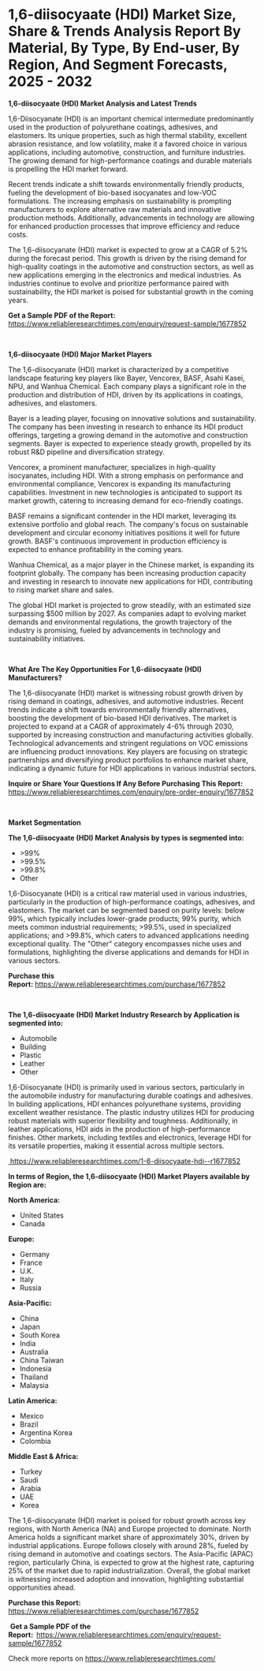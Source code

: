 <p><h1>1,6-diisocyaate (HDI) Market Size, Share & Trends Analysis Report By Material, By Type, By End-user, By Region, And Segment Forecasts, 2025 - 2032</h1></p><p><strong>1,6-diisocyaate (HDI) Market Analysis and Latest Trends</strong></p>
<p><p>1,6-Diisocyanate (HDI) is an important chemical intermediate predominantly used in the production of polyurethane coatings, adhesives, and elastomers. Its unique properties, such as high thermal stability, excellent abrasion resistance, and low volatility, make it a favored choice in various applications, including automotive, construction, and furniture industries. The growing demand for high-performance coatings and durable materials is propelling the HDI market forward.</p><p>Recent trends indicate a shift towards environmentally friendly products, fueling the development of bio-based isocyanates and low-VOC formulations. The increasing emphasis on sustainability is prompting manufacturers to explore alternative raw materials and innovative production methods. Additionally, advancements in technology are allowing for enhanced production processes that improve efficiency and reduce costs.</p><p>The 1,6-diisocyanate (HDI) market is expected to grow at a CAGR of 5.2% during the forecast period. This growth is driven by the rising demand for high-quality coatings in the automotive and construction sectors, as well as new applications emerging in the electronics and medical industries. As industries continue to evolve and prioritize performance paired with sustainability, the HDI market is poised for substantial growth in the coming years.</p></p>
<p><strong>Get a Sample PDF of the Report:&nbsp;</strong> <a href="https://www.reliableresearchtimes.com/enquiry/request-sample/1677852?utm_campaign=2179&utm_medium=2&utm_source=Github&utm_content=ia&utm_term=25032025&utm_id=16-diisocyaate-hdi">https://www.reliableresearchtimes.com/enquiry/request-sample/1677852</a></p>
<p>&nbsp;</p>
<p><strong>1,6-diisocyaate (HDI) Major Market Players</strong></p>
<p><p>The 1,6-diisocyanate (HDI) market is characterized by a competitive landscape featuring key players like Bayer, Vencorex, BASF, Asahi Kasei, NPU, and Wanhua Chemical. Each company plays a significant role in the production and distribution of HDI, driven by its applications in coatings, adhesives, and elastomers.</p><p>Bayer is a leading player, focusing on innovative solutions and sustainability. The company has been investing in research to enhance its HDI product offerings, targeting a growing demand in the automotive and construction segments. Bayer is expected to experience steady growth, propelled by its robust R&D pipeline and diversification strategy.</p><p>Vencorex, a prominent manufacturer, specializes in high-quality isocyanates, including HDI. With a strong emphasis on performance and environmental compliance, Vencorex is expanding its manufacturing capabilities. Investment in new technologies is anticipated to support its market growth, catering to increasing demand for eco-friendly coatings.</p><p>BASF remains a significant contender in the HDI market, leveraging its extensive portfolio and global reach. The company's focus on sustainable development and circular economy initiatives positions it well for future growth. BASF's continuous improvement in production efficiency is expected to enhance profitability in the coming years.</p><p>Wanhua Chemical, as a major player in the Chinese market, is expanding its footprint globally. The company has been increasing production capacity and investing in research to innovate new applications for HDI, contributing to rising market share and sales.</p><p>The global HDI market is projected to grow steadily, with an estimated size surpassing $500 million by 2027. As companies adapt to evolving market demands and environmental regulations, the growth trajectory of the industry is promising, fueled by advancements in technology and sustainability initiatives.</p></p>
<p>&nbsp;</p>
<p><strong>What Are The Key Opportunities For 1,6-diisocyaate (HDI) Manufacturers?</strong></p>
<p><p>The 1,6-diisocyanate (HDI) market is witnessing robust growth driven by rising demand in coatings, adhesives, and automotive industries. Recent trends indicate a shift towards environmentally friendly alternatives, boosting the development of bio-based HDI derivatives. The market is projected to expand at a CAGR of approximately 4-6% through 2030, supported by increasing construction and manufacturing activities globally. Technological advancements and stringent regulations on VOC emissions are influencing product innovations. Key players are focusing on strategic partnerships and diversifying product portfolios to enhance market share, indicating a dynamic future for HDI applications in various industrial sectors.</p></p>
<p><strong>Inquire or Share Your Questions If Any Before Purchasing This Report:</strong> <a href="https://www.reliableresearchtimes.com/enquiry/pre-order-enquiry/1677852?utm_campaign=2179&utm_medium=2&utm_source=Github&utm_content=ia&utm_term=25032025&utm_id=16-diisocyaate-hdi">https://www.reliableresearchtimes.com/enquiry/pre-order-enquiry/1677852</a></p>
<p>&nbsp;</p>
<p><strong>Market Segmentation</strong></p>
<p><strong>The 1,6-diisocyaate (HDI) Market Analysis by types is segmented into:</strong></p>
<p><ul><li>>99%</li><li>>99.5%</li><li>>99.8%</li><li>Other</li></ul></p>
<p><p>1,6-Diisocyanate (HDI) is a critical raw material used in various industries, particularly in the production of high-performance coatings, adhesives, and elastomers. The market can be segmented based on purity levels: below 99%, which typically includes lower-grade products; 99% purity, which meets common industrial requirements; >99.5%, used in specialized applications; and >99.8%, which caters to advanced applications needing exceptional quality. The "Other" category encompasses niche uses and formulations, highlighting the diverse applications and demands for HDI in various sectors.</p></p>
<p><strong>Purchase this Report:&nbsp;</strong><a href="https://www.reliableresearchtimes.com/purchase/1677852?utm_campaign=2179&utm_medium=2&utm_source=Github&utm_content=ia&utm_term=25032025&utm_id=16-diisocyaate-hdi">https://www.reliableresearchtimes.com/purchase/1677852</a></p>
<p>&nbsp;</p>
<p><strong>The 1,6-diisocyaate (HDI) Market Industry Research by Application is segmented into:</strong></p>
<p><ul><li>Automobile</li><li>Building</li><li>Plastic</li><li>Leather</li><li>Other</li></ul></p>
<p><p>1,6-Diisocyanate (HDI) is primarily used in various sectors, particularly in the automobile industry for manufacturing durable coatings and adhesives. In building applications, HDI enhances polyurethane systems, providing excellent weather resistance. The plastic industry utilizes HDI for producing robust materials with superior flexibility and toughness. Additionally, in leather applications, HDI aids in the production of high-performance finishes. Other markets, including textiles and electronics, leverage HDI for its versatile properties, making it essential across multiple sectors.</p></p>
<p><a href="https://www.reliableresearchtimes.com/1-6-diisocyaate-hdi--r1677852?utm_campaign=2179&utm_medium=2&utm_source=Github&utm_content=ia&utm_term=25032025&utm_id=16-diisocyaate-hdi">&nbsp;https://www.reliableresearchtimes.com/1-6-diisocyaate-hdi--r1677852</a></p>
<p><strong>In terms of Region, the 1,6-diisocyaate (HDI) Market Players available by Region are:</strong></p>
<p>
    <p> <strong> North America: </strong>
        <ul>
            <li>United States</li>
            <li>Canada</li>
        </ul>
        </p> 
    <p> <strong> Europe: </strong>
        <ul>
            <li>Germany</li>
            <li>France</li>
            <li>U.K.</li>
            <li>Italy</li>
            <li>Russia</li>
        </ul>
        </p> 
    <p> <strong> Asia-Pacific: </strong>
        <ul>
            <li>China</li>
            <li>Japan</li>
            <li>South Korea</li>
            <li>India</li>
            <li>Australia</li>
            <li>China Taiwan</li>
            <li>Indonesia</li>
            <li>Thailand</li>
            <li>Malaysia</li>
        </ul>
        </p> 
    <p> <strong> Latin America: </strong>
        <ul>
            <li>Mexico</li>
            <li>Brazil</li>
            <li>Argentina Korea</li>
            <li>Colombia</li>
        </ul>
        </p> 
    <p> <strong> Middle East & Africa: </strong>
        <ul>
            <li>Turkey</li>
            <li>Saudi</li>
            <li>Arabia</li>
            <li>UAE</li>
            <li>Korea</li>
        </ul>
    </p>
    </p>
<p><p>The 1,6-diisocyanate (HDI) market is poised for robust growth across key regions, with North America (NA) and Europe projected to dominate. North America holds a significant market share of approximately 30%, driven by industrial applications. Europe follows closely with around 28%, fueled by rising demand in automotive and coatings sectors. The Asia-Pacific (APAC) region, particularly China, is expected to grow at the highest rate, capturing 25% of the market due to rapid industrialization. Overall, the global market is witnessing increased adoption and innovation, highlighting substantial opportunities ahead.</p></p>
<p><strong>Purchase this Report: </strong><a href="https://www.reliableresearchtimes.com/purchase/1677852?utm_campaign=2179&utm_medium=2&utm_source=Github&utm_content=ia&utm_term=25032025&utm_id=16-diisocyaate-hdi">https://www.reliableresearchtimes.com/purchase/1677852</a></p>
<p>&nbsp;<strong>Get a Sample PDF of the Report:&nbsp;&nbsp;</strong><a href="https://www.reliableresearchtimes.com/enquiry/request-sample/1677852?utm_campaign=2179&utm_medium=2&utm_source=Github&utm_content=ia&utm_term=25032025&utm_id=16-diisocyaate-hdi">https://www.reliableresearchtimes.com/enquiry/request-sample/1677852</a></p>
<p><strong></strong></p>
<p>Check more reports on <a href="https://www.reliableresearchtimes.com/?utm_campaign=2179&utm_medium=2&utm_source=Github&utm_content=ia&utm_term=25032025&utm_id=16-diisocyaate-hdi">https://www.reliableresearchtimes.com/</a></p>